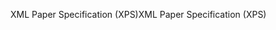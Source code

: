 <span data-ttu-id="47f5a-101">XML Paper Specification (XPS)</span><span class="sxs-lookup"><span data-stu-id="47f5a-101">XML Paper Specification (XPS)</span></span>